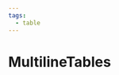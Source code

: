 ```yaml
---
tags:
  - table
---
```


# MultilineTables

<include repo_url="https://github.com/foliant-docs/foliantcontrib.multilinetables.git" path="README.md" sethead="2" nohead="true"></include>
